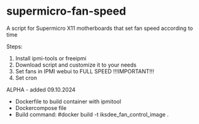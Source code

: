 # supermicro-fan-speed
A script for Supermicro X11 motherboards that set fan speed according to time

Steps:
1. Install ipmi-tools or freeipmi
2. Download script and customize it to your needs
3. Set fans in IPMI webui to FULL SPEED !!!IMPORTANT!!!
4. Set cron

ALPHA - added 09.10.2024
- Dockerfile to build container with ipmitool
- Dockercompose file
- Build command: #docker build -t iksdee_fan_control_image .
